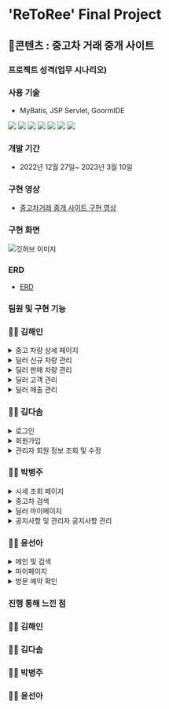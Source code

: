 # 'ReToRee' Final Project

## 📃콘텐츠 : 중고차 거래 중개 사이트

### 프로젝트 성격(업무 시나리오)

### 사용 기술

- MyBatis, JSP Servlet, GoormIDE

<img src="https://img.shields.io/badge/Java-3178C6?style=flat&logo=&logoColor=white"/> <img src="https://img.shields.io/badge/JavaScript-F7DF1E?style=flat&logo=JavaScript&logoColor=white"/> <img src="https://img.shields.io/badge/SpringBoot-6DB33F?style=flat&logo=Spring Boot&logoColor=white"/> <img src="https://img.shields.io/badge/MySQL-4479A1?style=flat&logo=MySQL&logoColor=white"/> <img src="https://img.shields.io/badge/Bootstrap-7952B3?style=flat&logo=Bootstrap&logoColor=white"/> <img src="https://img.shields.io/badge/HTML5-E34F26?style=flat&logo=HTML5&logoColor=white"/> <img src="https://img.shields.io/badge/CSS-1572B6?style=flat&logo=CSS3&logoColor=white"/>

### 개발 기간

- 2022년 12월 27일~ 2023년 3월 10일

### 구현 영상

- [중고차거래 중개 사이트 구현 영상]()

### 구현 화면

![깃허브 이미지](![주요화면](https://user-images.githubusercontent.com/111333632/224203450-d7a4890d-1152-491e-9e20-ed843bd73ebe.png)
)

### ERD

- [ERD](https://github.com/HNNNY35/final_retoree/blob/master/DataBases/table_schemas/merge_erd_3.png)

### 팀원 및 구현 기능

### 👩‍💻 김해인
<details>
<summary>중고 차량 상세 페이지</summary>

 - [Mapper.xml](https://github.com/HNNNY35/final_retoree/blob/master/src/main/resources/sqlmapper/mysql/CarDetailMapper.xml)
 - [Mapper.xml](https://github.com/HNNNY35/final_retoree/blob/master/src/main/resources/sqlmapper/mysql/CarDetailMapper.xml)
 - [Mapper.xml](https://github.com/HNNNY35/final_retoree/blob/master/src/main/resources/sqlmapper/mysql/CarDetailMapper.xml)
  
  
</details>

<details>
<summary>딜러 신규 차량 관리</summary>

 - [CarRegMapper.xml](https://github.com/HNNNY35/final_retoree/blob/master/src/main/resources/sqlmapper/mysql/CarRegMapper.xml)
 - [Mapper.xml](https://github.com/HNNNY35/final_retoree/blob/master/src/main/resources/sqlmapper/mysql/CarDetailMapper.xml)
 - [Mapper.xml](https://github.com/HNNNY35/final_retoree/blob/master/src/main/resources/sqlmapper/mysql/CarDetailMapper.xml)
  
  
</details>

<details>
<summary>딜러 판매 차량 관리</summary>
  
 ### 차량 정보 수정
  
 - [CarModifyMapper.xml](https://github.com/HNNNY35/final_retoree/blob/master/src/main/resources/sqlmapper/mysql/CarModifyMapper.xml)
 - [Mapper.xml](https://github.com/HNNNY35/final_retoree/blob/master/src/main/resources/sqlmapper/mysql/CarDetailMapper.xml)
 - [Mapper.xml](https://github.com/HNNNY35/final_retoree/blob/master/src/main/resources/sqlmapper/mysql/CarDetailMapper.xml)
 
  ### 판매 관리(방문 예약 확정, 판매 상태 변경)
 - [DealerSalesMgmtMapper.xml](https://github.com/HNNNY35/final_retoree/blob/master/src/main/resources/sqlmapper/mysql/DealerSalesMgmtMapper.xml)
 - [Mapper.xml](https://github.com/HNNNY35/final_retoree/blob/master/src/main/resources/sqlmapper/mysql/CarDetailMapper.xml)
 - [Mapper.xml](https://github.com/HNNNY35/final_retoree/blob/master/src/main/resources/sqlmapper/mysql/CarDetailMapper.xml)
  
</details>

<details>
<summary>딜러 고객 관리</summary>

 - [DealerSalesMgmtMapper.xml](https://github.com/HNNNY35/final_retoree/blob/master/src/main/resources/sqlmapper/mysql/DealerSalesMgmtMapper.xml)
 - [Mapper.xml](https://github.com/HNNNY35/final_retoree/blob/master/src/main/resources/sqlmapper/mysql/CarDetailMapper.xml)
 - [Mapper.xml](https://github.com/HNNNY35/final_retoree/blob/master/src/main/resources/sqlmapper/mysql/CarDetailMapper.xml)
  
  
</details>

<details>
<summary>딜러 매출 관리</summary>

 - [DealerSalesMgmtMapper.xml](https://github.com/HNNNY35/final_retoree/blob/master/src/main/resources/sqlmapper/mysql/DealerSalesMgmtMapper.xml)
 - [Mapper.xml](https://github.com/HNNNY35/final_retoree/blob/master/src/main/resources/sqlmapper/mysql/CarDetailMapper.xml)
 - [Mapper.xml](https://github.com/HNNNY35/final_retoree/blob/master/src/main/resources/sqlmapper/mysql/CarDetailMapper.xml)
  
  
</details>




### 👩‍💻 김다솜
<details>
<summary>로그인</summary>

 - [LoginMapper.xml](https://github.com/HNNNY35/final_retoree/blob/master/src/main/resources/sqlmapper/mysql/LoginMapper.xml)
 - [Mapper.xml](https://github.com/HNNNY35/final_retoree/blob/master/src/main/resources/sqlmapper/mysql/CarDetailMapper.xml)
 - [Mapper.xml](https://github.com/HNNNY35/final_retoree/blob/master/src/main/resources/sqlmapper/mysql/CarDetailMapper.xml)
  
  
</details>

<details>
<summary>회원가입</summary>

 - [RegisterMapper.xml](https://github.com/HNNNY35/final_retoree/blob/master/src/main/resources/sqlmapper/mysql/RegisterMapper.xml)
 - [Mapper.xml](https://github.com/HNNNY35/final_retoree/blob/master/src/main/resources/sqlmapper/mysql/CarDetailMapper.xml)
 - [Mapper.xml](https://github.com/HNNNY35/final_retoree/blob/master/src/main/resources/sqlmapper/mysql/CarDetailMapper.xml)
  
  
</details>

<details>
<summary>관리자 회원 정보 조회 및 수정</summary>

 - [UserInfoAdminMapper.xml](https://github.com/HNNNY35/final_retoree/blob/master/src/main/resources/sqlmapper/mysql/UserInfoAdminMapper.xml)
 - [Mapper.xml](https://github.com/HNNNY35/final_retoree/blob/master/src/main/resources/sqlmapper/mysql/CarDetailMapper.xml)
 - [Mapper.xml](https://github.com/HNNNY35/final_retoree/blob/master/src/main/resources/sqlmapper/mysql/CarDetailMapper.xml)
  
  
</details>


### 👩‍💻 박병주
<details>
<summary>시세 조회 페이지</summary>

 - [CheckPriceMapper.xml](https://github.com/HNNNY35/final_retoree/blob/master/src/main/resources/sqlmapper/mysql/CheckPriceMapper.xml)
 - [Mapper.xml](https://github.com/HNNNY35/final_retoree/blob/master/src/main/resources/sqlmapper/mysql/CarDetailMapper.xml)
 - [Mapper.xml](https://github.com/HNNNY35/final_retoree/blob/master/src/main/resources/sqlmapper/mysql/CarDetailMapper.xml)
  
  
</details>

<details>
<summary>중고차 검색</summary>

 - [SearchMapper.xml](https://github.com/HNNNY35/final_retoree/blob/master/src/main/resources/sqlmapper/mysql/SearchMapper.xml)
 - [Mapper.xml](https://github.com/HNNNY35/final_retoree/blob/master/src/main/resources/sqlmapper/mysql/CarDetailMapper.xml)
 - [Mapper.xml](https://github.com/HNNNY35/final_retoree/blob/master/src/main/resources/sqlmapper/mysql/CarDetailMapper.xml)
  
  
</details>

<details>
<summary>딜러 마이페이지</summary>

 - [DealerMapper.xml](https://github.com/HNNNY35/final_retoree/blob/master/src/main/resources/sqlmapper/mysql/DealerMapper.xml)
 - [Mapper.xml](https://github.com/HNNNY35/final_retoree/blob/master/src/main/resources/sqlmapper/mysql/CarDetailMapper.xml)
 - [Mapper.xml](https://github.com/HNNNY35/final_retoree/blob/master/src/main/resources/sqlmapper/mysql/CarDetailMapper.xml)
  
  
</details>

<details>
<summary>공지사항 및 관리자 공지사항 관리</summary>

 - [NoticeMapper.xml](https://github.com/HNNNY35/final_retoree/blob/master/src/main/resources/sqlmapper/mysql/NoticeMapper.xml)
 - [Mapper.xml](https://github.com/HNNNY35/final_retoree/blob/master/src/main/resources/sqlmapper/mysql/CarDetailMapper.xml)
 - [Mapper.xml](https://github.com/HNNNY35/final_retoree/blob/master/src/main/resources/sqlmapper/mysql/CarDetailMapper.xml)
  
  
</details>

### 👩‍💻 윤선아
<details>
<summary>메인 및 검색</summary>

 - [MainMapper.xml](https://github.com/HNNNY35/final_retoree/blob/master/src/main/resources/sqlmapper/mysql/MainMapper.xml)
 - [Mapper.xml](https://github.com/HNNNY35/final_retoree/blob/master/src/main/resources/sqlmapper/mysql/CarDetailMapper.xml)
 - [Mapper.xml](https://github.com/HNNNY35/final_retoree/blob/master/src/main/resources/sqlmapper/mysql/CarDetailMapper.xml)
  
  
</details>

<details>
<summary>마이페이지</summary>

 - [MyPageMapper.xml](https://github.com/HNNNY35/final_retoree/blob/master/src/main/resources/sqlmapper/mysql/MyPageMapper.xml)
 - [Mapper.xml](https://github.com/HNNNY35/final_retoree/blob/master/src/main/resources/sqlmapper/mysql/CarDetailMapper.xml)
 - [Mapper.xml](https://github.com/HNNNY35/final_retoree/blob/master/src/main/resources/sqlmapper/mysql/CarDetailMapper.xml)
  
  
</details>

<details>
<summary>방문 예약 확인</summary>

 - [ReservationMapper.xml](https://github.com/HNNNY35/final_retoree/blob/master/src/main/resources/sqlmapper/mysql/ReservationMapper.xml)
 - [Mapper.xml](https://github.com/HNNNY35/final_retoree/blob/master/src/main/resources/sqlmapper/mysql/CarDetailMapper.xml)
 - [Mapper.xml](https://github.com/HNNNY35/final_retoree/blob/master/src/main/resources/sqlmapper/mysql/CarDetailMapper.xml)
  
  
</details>


### 진행 통해 느낀 점

### 👩‍💻 김해인

### 👩‍💻 김다솜

### 👩‍💻 박병주

### 👩‍💻 윤선아

